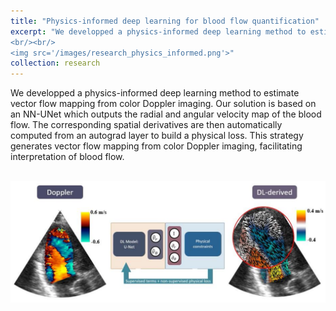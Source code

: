 ```yaml
---
title: "Physics-informed deep learning for blood flow quantification"
excerpt: "We developped a physics-informed deep learning method to estimate vector flow mapping from color Doppler imaging. This strategy has the potential to facilitate the interpretation of blood flow during clinical exams. 
<br/><br/>
<img src='/images/research_physics_informed.png'>"
collection: research
---
```


We developped a physics-informed deep learning method to estimate vector flow mapping from color Doppler imaging.
Our solution is based on an NN-UNet which outputs the radial and angular velocity map of the blood flow. The corresponding spatial derivatives are then automatically computed from an autograd layer to build a physical loss. This strategy generates vector flow mapping from color Doppler imaging, facilitating interpretation of blood flow.   

<br>
<img src='/images/research_physics_informed_full.png'>

